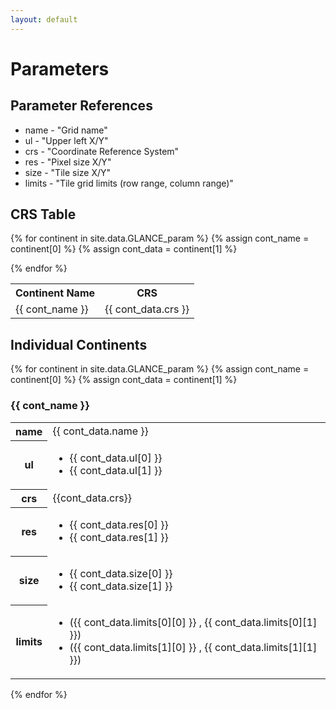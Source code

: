 ```yaml
---
layout: default
---
```


# Parameters

## Parameter References
* name - "Grid name"
* ul - "Upper left X/Y"
* crs - "Coordinate Reference System"
* res - "Pixel size X/Y" 
* size - "Tile size X/Y"
* limits - "Tile grid limits (row range, column range)"

## CRS Table
<table style="table-layout: fixed; width: 100%">
<th>Continent Name</th>
<th>CRS</th>
{% for continent in site.data.GLANCE_param %}
    {% assign cont_name = continent[0] %}
    {% assign cont_data = continent[1] %}
    <tr>
        <td>{{ cont_name }}</td>
        <td style="word-break:break-all;">{{ cont_data.crs }}</td>
    </tr>
    
    
{% endfor %}
</table>


## Individual Continents
{% for continent in site.data.GLANCE_param %}
{% assign cont_name = continent[0] %}
{% assign cont_data = continent[1] %}
### {{ cont_name }}
<table style="table-layout: fixed; width: 100%">
    <tr>
	    <th>name</th>
	    <td>{{ cont_data.name }}</td>
	</tr>
	<tr>
        <th>ul</th>
        <td>
            <ul>
                <li>{{ cont_data.ul[0] }}</li>
                <li>{{ cont_data.ul[1] }}</li>
            </ul>    	
        </td>
    </tr>
    <tr>
        <th>crs</th>
        <td style="word-break:break-all;">{{cont_data.crs}}</td>
    </tr>
    <tr>
        <th>res</th>
        <td>
            <ul>
                <li>{{ cont_data.res[0] }}</li>
                <li>{{ cont_data.res[1] }}</li>
            </ul>    	
    	</td>
    </tr>
    <tr>
        <th>size</th>
        <td>
            <ul>
                <li>{{ cont_data.size[0] }}</li>
                <li>{{ cont_data.size[1] }}</li>
            </ul>    	
    	</td>
    </tr>
    <tr>
    <th>limits</th>
    <td>
            <ul>
                <li>({{ cont_data.limits[0][0] }} , {{ cont_data.limits[0][1] }})</li>
                <li>({{ cont_data.limits[1][0] }} , {{ cont_data.limits[1][1] }})</li>
            </ul>    	
    	</td>
    </tr>

</table>
{% endfor %}

